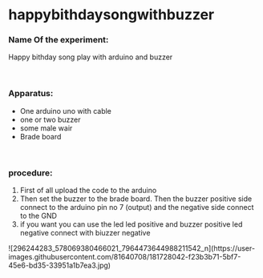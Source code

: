 ﻿# happybithdaysongwithbuzzer
<h3> Name Of the experiment:  </h3>
<p>Happy bithday song play with arduino and buzzer </p>
<br>
<h3> Apparatus:  </h3>
<ul>
    <li>One arduino uno with cable </li>
    <li>one or two buzzer</li>
    <li>some male wair</li>
    <li>Brade board</li>
</ul>
<br>
<h3> procedure:  </h3>
<ol>
    <li>First of all upload the code to the arduino </li>
    <li>Then set the buzzer to the brade board. Then the buzzer positive side connect to the arduino pin no 7 (output) and the negative side connect to the GND</li>
    <li>if you want you can use the led led positive and buzzer positive led negative connect with biuzzer negative</li>
</ol>
![296244283_578069380466021_7964473644988211542_n](https://user-images.githubusercontent.com/81640708/181728042-f23b3b71-5bf7-45e6-bd35-33951a1b7ea3.jpg)
